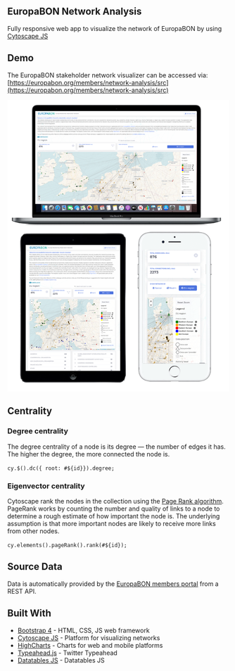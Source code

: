 ## EuropaBON Network Analysis

Fully responsive web app to visualize the network of EuropaBON by using [Cytoscape JS](https://js.cytoscape.org/)

## Demo

The EuropaBON stakeholder network visualizer can be accessed via:\
[https://europabon.org/members/network-analysis/src](https://europabon.org/members/network-analysis/src)

![screens](./screens/screens.png)

## Centrality

### Degree centrality
The degree centrality of a node is its degree — the number of edges it has. The higher the degree, the more connected the node is.

`cy.$().dc({ root: #${id}}).degree;`


### Eigenvector centrality
Cytoscape rank the nodes in the collection using the [Page Rank algorithm](https://en.wikipedia.org/wiki/PageRank). PageRank works by counting the number and quality of links to a node to determine a rough estimate of how important the node is. The underlying assumption is that more important nodes are likely to receive more links from other nodes.

`cy.elements().pageRank().rank(#${id});`

## Source Data

Data is automatically provided by the [EuropaBON members portal](https://europabon.org/members) from a REST API.

## Built With

* [Bootstrap 4](http://getbootstrap.com) - HTML, CSS, JS web framework
* [Cytoscape JS](https://js.cytoscape.org) - Platform for visualizing networks
* [HighCharts](https://www.highcharts.com) - Charts for web and mobile platforms
* [Typeahead.js](https://twitter.github.io/typeahead.js) - Twitter Typeahead
* [Datatables JS](https://datatables.net) - Datatables JS

